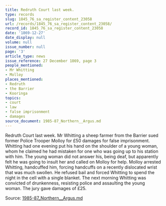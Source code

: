 ```yaml
---
title: Redruth Court last week.
type: records
slug: 1845_76_sa_register_content_23058
url: /records/1845_76_sa_register_content_23058/
record_id: 1845_76_sa_register_content_23058
date: '1869-12-27'
date_display: null
volume: null
issue_number: null
page: '3'
article_type: news
issue_reference: 27 December 1869, page 3
people_mentioned:
- Mr Whitting
- Molloy
places_mentioned:
- Redruth
- the Barrier
- Kooringa
topics:
- court
- law
- false imprisonment
- damages
source_document: 1985-87_Northern__Argus.md
---
```


Redruth Court last week.  Mr Whitting a sheep farmer from the Barrier sued former Police Trooper Molloy for £50 damages for false imprisonment.  Whitting had one evening put his hand on the shoulder of a young woman, whom he claimed he had mistaken for one who was going up to his station with him.  The young woman did not answer his, being deaf, but apparently felt he was going to insult her and called on Molloy for help.  Molloy arrested Whitting, handcuffed him, forcing handcuffs on a recently dislocated wrist that was much swollen.  He refused bail and forced Whitting to spend the night in the cell with a single blanket.  The next morning Whitting was convicted of drunkenness, resisting police and assaulting the young woman.  The jury gave damages of £25.

Source: [1985-87_Northern__Argus.md](/downloads/markdown/1985-87_Northern__Argus.md)
